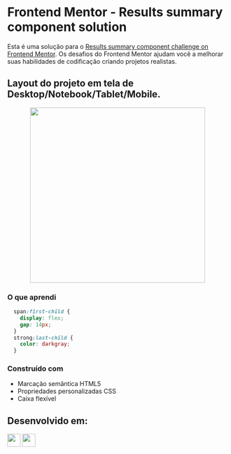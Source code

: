 # Frontend Mentor - Results summary component solution

Esta é uma solução para o [Results summary component challenge on Frontend Mentor](https://www.frontendmentor.io/challenges/results-summary-component-CE_K6s0maV). 
Os desafios do Frontend Mentor ajudam você a melhorar suas habilidades de codificação criando projetos realistas.

## Layout do projeto em tela de Desktop/Notebook/Tablet/Mobile.

<div align="center">

  <img src="https://github.com/HumbertoFox/repository/assets/126817628/acef5dce-55ed-4128-8803-c3c110ed4b71" width="400px"/>

</div>

### O que aprendi

```css
  span:first-child {
    display: flex;
    gap: 14px;
  }
  strong:last-child {
    color: darkgray;
  }
```

### Construído com

- Marcação semântica HTML5
- Propriedades personalizadas CSS
- Caixa flexível
## Desenvolvido em:

<div>
  <img src="https://cdn.jsdelivr.net/gh/devicons/devicon/icons/html5/html5-original.svg" width="30px"/>
  <img src="https://cdn.jsdelivr.net/gh/devicons/devicon/icons/css3/css3-original.svg" width="30px"/>
</div>
